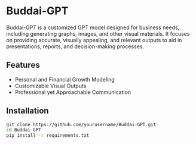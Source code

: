 # Buddai-GPT

Buddai-GPT is a customized GPT model designed for business needs, including generating graphs, images, and other visual materials. It focuses on providing accurate, visually appealing, and relevant outputs to aid in presentations, reports, and decision-making processes.

## Features

- Personal and Financial Growth Modeling
- Customizable Visual Outputs
- Professional yet Approachable Communication

## Installation

```bash
git clone https://github.com/yourusername/Buddai-GPT.git
cd Buddai-GPT
pip install -r requirements.txt
